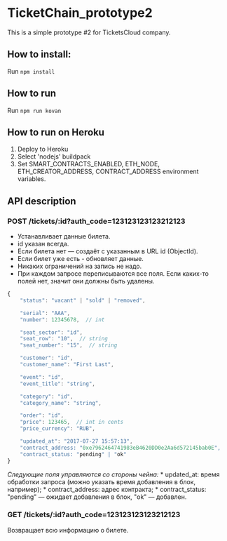 # TicketChain_prototype2
This is a simple prototype #2 for TicketsCloud company.

## How to install:
Run ```npm install```

## How to run
Run ```npm run kovan```

## How to run on Heroku
1. Deploy to Heroku
2. Select 'nodejs' buildpack
3. Set SMART_CONTRACTS_ENABLED, ETH_NODE, ETH_CREATOR_ADDRESS, CONTRACT_ADDRESS environment variables.

## API description
### POST /tickets/:id?auth_code=123123123123212123

* Устанавливает данные билета. 
* id указан всегда.
* Если билета нет — создаёт с указанным в URL id (ObjectId).
* Если билет уже есть - обновляет данные.
* Никаких ограничений на запись не надо.
* При каждом запросе переписываются все поля. Если каких-то полей нет, значит они должны быть удалены.

```js
{
    "status": "vacant" | "sold" | "removed",

    "serial": "AAA",
    "number": 12345678,  // int

    "seat_sector": "id",
    "seat_row": "10",  // string
    "seat_number": "15",  // string

    "customer": "id",
    "customer_name": "First Last",

    "event": "id",
    "event_title": "string",

    "category": "id",
    "category_name": "string",

    "order": "id",
    "price": 123465,  // int in cents
    "price_currency": "RUB",

    "updated_at": "2017-07-27 15:57:13",
    "contract_address: "0xe7962464741983eB4620DD0e2Aa6d572145bab0E",
    "contract_status: "pending" | "ok"
}
```


*Следующие поля управляются со стороны чейна:*
    * updated_at: время обработки запроса (можно указать время добавления в блок, например);
    * contract_address: адрес контракта;
    * contract_status: "pending" — ожидает добавления в блок, "ok" — добавлен.


### GET /tickets/:id?auth_code=123123123123212123

Возвращает всю информацию о билете.
